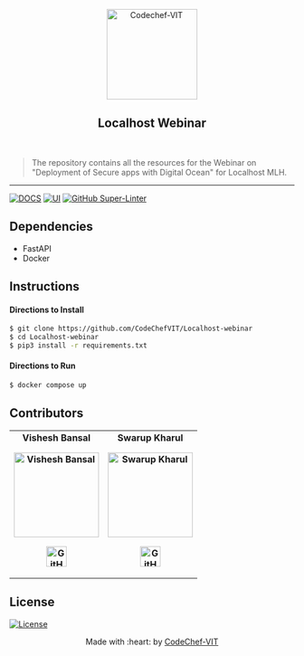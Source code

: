 <p align="center"><a href="https://www.codechefvit.com" target="_blank"><img src="https://i.ibb.co/4J9LXxS/cclogo.png" width=160 title="CodeChef-VIT" alt="Codechef-VIT"></a>
</p>

<h2 align="center"> Localhost Webinar </h2>
<br/>

> The repository contains all the resources for the Webinar on "Deployment of Secure apps with Digital Ocean" for Localhost MLH.

---

[![DOCS](https://img.shields.io/badge/Documentation-see%20docs-green?style=flat-square&logo=appveyor)](INSERT_LINK_FOR_DOCS_HERE) 
  [![UI ](https://img.shields.io/badge/User%20Interface-Link%20to%20UI-orange?style=flat-square&logo=appveyor)](INSERT_UI_LINK_HERE)
[![GitHub Super-Linter](https://github.com/CodeChefVIT/Localhost-webinar/workflows/Lint%20Code%20Base/badge.svg)](https://github.com/marketplace/actions/super-linter)



## Dependencies
 - FastAPI
 - Docker
## Instructions

#### Directions to Install
```bash
$ git clone https://github.com/CodeChefVIT/Localhost-webinar
$ cd Localhost-webinar
$ pip3 install -r requirements.txt
```
#### Directions to Run
```bash
$ docker compose up
```
## Contributors
<table>
	<tr align="center" style="font-weight:bold">
		<td>
		Vishesh Bansal
		<p align="center">
			<img src = "https://avatars.githubusercontent.com/u/22132836?&v=4" width="150" height="150" alt="Vishesh Bansal">
		</p>
			<p align="center">
				<a href = "https://github.com/VisheshBansal">
					<img src = "http://www.iconninja.com/files/241/825/211/round-collaboration-social-github-code-circle-network-icon.svg" width="36" height = "36" alt="GitHub"/>
				</a>
			</p>
		</td>
				<td>
		Swarup Kharul
		<p align="center">
			<img src = "https://avatars.githubusercontent.com/u/65753949?v=4" width="150" height="150" alt="Swarup Kharul">
		</p>
			<p align="center">
				<a href = "https://github.com/SwarupKharul">
					<img src = "http://www.iconninja.com/files/241/825/211/round-collaboration-social-github-code-circle-network-icon.svg" width="36" height = "36" alt="GitHub"/>
				</a>
			</p>
		</td>
	</tr>
</table>

## License
[![License](http://img.shields.io/:license-mit-blue.svg?style=flat-square)](http://badges.mit-license.org)

<p align="center">
	Made with :heart: by <a href="https://www.codechefvit.com" target="_blank">CodeChef-VIT</a>
</p>